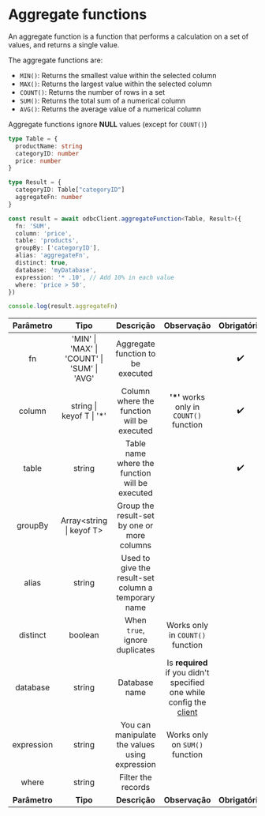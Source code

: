 # Aggregate functions

An aggregate function is a function that performs a calculation on a set of values, and returns a single value.

The aggregate functions are:
- `MIN()`: Returns the smallest value within the selected column
- `MAX()`: Returns the largest value within the selected column
- `COUNT()`: Returns the number of rows in a set
- `SUM()`: Returns the total sum of a numerical column
- `AVG()`: Returns the average value of a numerical column

Aggregate functions ignore **NULL** values (except for `COUNT()`)

```typescript
type Table = {
  productName: string
  categoryID: number
  price: number
}

type Result = {
  categoryID: Table["categoryID"]
  aggregateFn: number
}

const result = await odbcClient.aggregateFunction<Table, Result>({
  fn: 'SUM',
  column: 'price',
  table: 'products',
  groupBy: ['categoryID'],
  alias: 'aggregateFn',
  distinct: true,
  database: 'myDatabase',
  expression: '* .10', // Add 10% in each value
  where: 'price > 50',
})

console.log(result.aggregateFn)
```

| **Parâmetro** | **Tipo** | **Descrição** | **Observação** | **Obrigatório** |
| :-------: | :--: | :-------: | :--------: | :---------: |
| fn | 'MIN' \| 'MAX' \| 'COUNT' \| 'SUM' \| 'AVG' | Aggregate function to be executed | | ✔️ |
| column | string \| keyof T \| '\*' | Column where the function will be executed| **'*'** works only in `COUNT()` function | ✔️ |
| table | string | Table name where the function will be executed| | ✔️ |
| groupBy | Array<string \| keyof T> | Group the result-set by one or more columns | | |
| alias | string | Used to give the result-set column a temporary name   | | |
| distinct | boolean | When `true`, ignore duplicates | Works only in `COUNT()` function | |
| database | string | Database name | Is **required** if you didn't specified one while config the [client](https://github.com/Yuri-Chaves/node-pyodbc/blob/main/docs/en/README.md#configuring-the-client)  | |
| expression | string | You can manipulate the values using expression | Works only on `SUM()` function | |
|where | string | Filter the records | | |
| **Parâmetro** | **Tipo** | **Descrição** | **Observação** | **Obrigatório** |